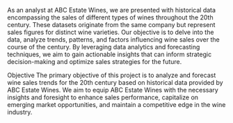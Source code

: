 As an analyst at ABC Estate Wines, we are presented with historical data encompassing the sales of different types of wines throughout the 20th century. These datasets originate from the same company but represent sales figures for distinct wine varieties. Our objective is to delve into the data, analyze trends, patterns, and factors influencing wine sales over the course of the century. By leveraging data analytics and forecasting techniques, we aim to gain actionable insights that can inform strategic decision-making and optimize sales strategies for the future.

Objective
The primary objective of this project is to analyze and forecast wine sales trends for the 20th century based on historical data provided by ABC Estate Wines. We aim to equip ABC Estate Wines with the necessary insights and foresight to enhance sales performance, capitalize on emerging market opportunities, and maintain a competitive edge in the wine industry.

